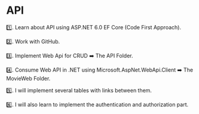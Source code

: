 # API

:one:. Learn about API using ASP.NET 6.0  EF Core (Code First Approach).

:two:. Work with GitHub.

:three:. Implement Web Api for CRUD ➡️ The API Folder.

:four:.  Consume Web API in .NET using Microsoft.AspNet.WebApi.Client ➡️ The MovieWeb Folder.

:five:. I will implement several tables with links between them.

:six:. I will also learn to implement the authentication and authorization part.
